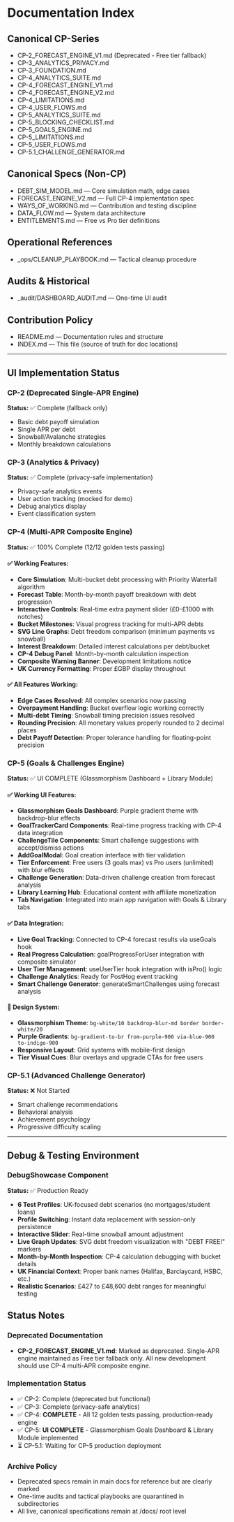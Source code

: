 # Documentation Index

## Canonical CP-Series
- CP-2_FORECAST_ENGINE_V1.md (Deprecated - Free tier fallback)
- CP-3_ANALYTICS_PRIVACY.md
- CP-3_FOUNDATION.md  
- CP-4_ANALYTICS_SUITE.md
- CP-4_FORECAST_ENGINE_V1.md
- CP-4_FORECAST_ENGINE_V2.md
- CP-4_LIMITATIONS.md
- CP-4_USER_FLOWS.md
- CP-5_ANALYTICS_SUITE.md
- CP-5_BLOCKING_CHECKLIST.md
- CP-5_GOALS_ENGINE.md
- CP-5_LIMITATIONS.md
- CP-5_USER_FLOWS.md
- CP-5.1_CHALLENGE_GENERATOR.md

## Canonical Specs (Non-CP)
- DEBT_SIM_MODEL.md — Core simulation math, edge cases
- FORECAST_ENGINE_V2.md — Full CP-4 implementation spec
- WAYS_OF_WORKING.md — Contribution and testing discipline
- DATA_FLOW.md — System data architecture
- ENTITLEMENTS.md — Free vs Pro tier definitions

## Operational References
- _ops/CLEANUP_PLAYBOOK.md — Tactical cleanup procedure

## Audits & Historical
- _audit/DASHBOARD_AUDIT.md — One-time UI audit

## Contribution Policy
- README.md — Documentation rules and structure
- INDEX.md — This file (source of truth for doc locations)

---

## UI Implementation Status

### CP-2 (Deprecated Single-APR Engine)
**Status:** ✅ Complete (fallback only)
- Basic debt payoff simulation
- Single APR per debt
- Snowball/Avalanche strategies
- Monthly breakdown calculations

### CP-3 (Analytics & Privacy)
**Status:** ✅ Complete (privacy-safe implementation)
- Privacy-safe analytics events
- User action tracking (mocked for demo)
- Debug analytics display
- Event classification system

### CP-4 (Multi-APR Composite Engine)
**Status:** ✅ 100% Complete (12/12 golden tests passing)

#### ✅ Working Features:
- **Core Simulation**: Multi-bucket debt processing with Priority Waterfall algorithm
- **Forecast Table**: Month-by-month payoff breakdown with debt progression
- **Interactive Controls**: Real-time extra payment slider (£0-£1000 with notches)
- **Bucket Milestones**: Visual progress tracking for multi-APR debts
- **SVG Line Graphs**: Debt freedom comparison (minimum payments vs snowball)
- **Interest Breakdown**: Detailed interest calculations per debt/bucket
- **CP-4 Debug Panel**: Month-by-month calculation inspection
- **Composite Warning Banner**: Development limitations notice
- **UK Currency Formatting**: Proper £GBP display throughout

#### ✅ All Features Working:
- **Edge Cases Resolved**: All complex scenarios now passing
- **Overpayment Handling**: Bucket overflow logic working correctly  
- **Multi-debt Timing**: Snowball timing precision issues resolved
- **Rounding Precision**: All monetary values properly rounded to 2 decimal places
- **Debt Payoff Detection**: Proper tolerance handling for floating-point precision

### CP-5 (Goals & Challenges Engine)
**Status:** ✅ UI COMPLETE (Glassmorphism Dashboard + Library Module)

#### ✅ Working UI Features:
- **Glassmorphism Goals Dashboard**: Purple gradient theme with backdrop-blur effects
- **GoalTrackerCard Components**: Real-time progress tracking with CP-4 data integration
- **ChallengeTile Components**: Smart challenge suggestions with accept/dismiss actions
- **AddGoalModal**: Goal creation interface with tier validation
- **Tier Enforcement**: Free users (3 goals max) vs Pro users (unlimited) with blur effects
- **Challenge Generation**: Data-driven challenge creation from forecast analysis
- **Library Learning Hub**: Educational content with affiliate monetization
- **Tab Navigation**: Integrated into main app navigation with Goals & Library tabs

#### ✅ Data Integration:
- **Live Goal Tracking**: Connected to CP-4 forecast results via useGoals hook
- **Real Progress Calculation**: goalProgressForUser integration with composite simulator
- **User Tier Management**: useUserTier hook integration with isPro() logic
- **Challenge Analytics**: Ready for PostHog event tracking
- **Smart Challenge Generator**: generateSmartChallenges using forecast analysis

#### 🎨 Design System:
- **Glassmorphism Theme**: `bg-white/10 backdrop-blur-md border border-white/20`
- **Purple Gradients**: `bg-gradient-to-br from-purple-900 via-blue-900 to-indigo-900`
- **Responsive Layout**: Grid systems with mobile-first design
- **Tier Visual Cues**: Blur overlays and upgrade CTAs for free users

### CP-5.1 (Advanced Challenge Generator)
**Status:** ❌ Not Started
- Smart challenge recommendations
- Behavioral analysis
- Achievement psychology
- Progressive difficulty scaling

---

## Debug & Testing Environment

### DebugShowcase Component
**Status:** ✅ Production Ready
- **6 Test Profiles**: UK-focused debt scenarios (no mortgages/student loans)
- **Profile Switching**: Instant data replacement with session-only persistence
- **Interactive Slider**: Real-time snowball amount adjustment
- **Live Graph Updates**: SVG debt freedom visualization with "DEBT FREE!" markers
- **Month-by-Month Inspection**: CP-4 calculation debugging with bucket details
- **UK Financial Context**: Proper bank names (Halifax, Barclaycard, HSBC, etc.)
- **Realistic Scenarios**: £427 to £48,600 debt ranges for meaningful testing

## Status Notes

### Deprecated Documentation
- **CP-2_FORECAST_ENGINE_V1.md**: Marked as deprecated. Single-APR engine maintained as Free tier fallback only. All new development should use CP-4 multi-APR composite engine.

### Implementation Status
- ✅ CP-2: Complete (deprecated but functional)
- ✅ CP-3: Complete (privacy-safe analytics)
- ✅ CP-4: **COMPLETE** - All 12 golden tests passing, production-ready engine
- ✅ CP-5: **UI COMPLETE** - Glassmorphism Goals Dashboard & Library Module implemented
- ⏳ CP-5.1: Waiting for CP-5 production deployment

### Archive Policy
- Deprecated specs remain in main docs for reference but are clearly marked
- One-time audits and tactical playbooks are quarantined in subdirectories
- All live, canonical specifications remain at /docs/ root level